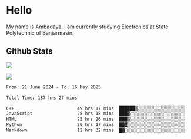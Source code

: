 # Hello

My name is Ambadaya, I am currently studying Electronics at State Polytechnic of Banjarmasin.

## Github Stats
![](https://komarev.com/ghpvc/?username=vorkey&color=41B883&style=for-the-badge)

![](https://readme-stat-vorkey.vercel.app/api/top-langs/?username=vorkey&theme=vue-dark&count_private=true&langs_count=6&size_weight=0.75&count_weight=0.25&layout=compact)

<!-- 
- 👯 I’m looking to collaborate on ... 
- 🤔 I’m looking for help with ...
- 💬 Ask me about ...
- 📫 How to reach me: ...
- 😄 Pronouns: ...
- ⚡ Fun fact: ... -->

<!--START_SECTION:waka-->

```txt
From: 21 June 2024 - To: 16 May 2025

Total Time: 187 hrs 27 mins

C++                        49 hrs 17 mins  ██████▒░░░░░░░░░░░░░░░░░░   25.94 %
JavaScript                 28 hrs 18 mins  ███▓░░░░░░░░░░░░░░░░░░░░░   14.90 %
HTML                       25 hrs 26 mins  ███▒░░░░░░░░░░░░░░░░░░░░░   13.39 %
Python                     20 hrs 17 mins  ██▓░░░░░░░░░░░░░░░░░░░░░░   10.68 %
Markdown                   12 hrs 32 mins  █▓░░░░░░░░░░░░░░░░░░░░░░░   06.60 %
```

<!--END_SECTION:waka-->

